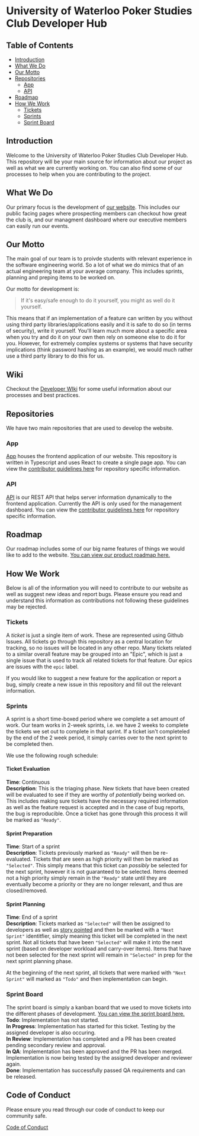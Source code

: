 # University of Waterloo Poker Studies Club Developer Hub

## Table of Contents
- [Introduction](#introduction)
- [What We Do](#what-we-do)
- [Our Motto](#our-motto)
- [Repositories](#repositories)
  - [App](#app)
  - [API](#api)
- [Roadmap](#roadmap)
- [How We Work](#how-we-work)
  - [Tickets](#tickets)
  - [Sprints](#sprints)
  - [Sprint Board](#sprint-board)

## Introduction
Welcome to the University of Waterloo Poker Studies Club Developer Hub. This repository will be your main source for information about our project as well as what we are currently working on. You can also find some of our processes to help when you are contributing to the project.

## What We Do
Our primary focus is the development of [our website](https://uwpokerclub.com). This includes our public facing pages where prospecting members can checkout how great the club is, and our managment dashboard where our executive members can easily run our events.

## Our Motto
The main goal of our team is to proivde students with relevant experience in the software engineering world. So a lot of what we do mimics that of an actual engineering team at your average company. This includes sprints, planning and preping items to be worked on.

Our motto for development is: 

> If it's easy/safe enough to do it yourself, you might as well do it yourself. 

This means that if an implementation of a feature can written by you without using third party libraries/applications easily and it is safe to do so (in terms of security), write it yourself. You'll learn much more about a specific area when you try and do it on your own then rely on someone else to do it for you. However, for extremely complex systems or systems that have security implications (think password hashing as an example), we would much rather use a third party library to do this for us.

## Wiki
Checkout the [Developer WIki](https://github.com/uwpokerclub/tickets/wiki) for some useful information about our processes and best practices.

## Repositories
We have two main repositories that are used to develop the website.

### App
[App](https://github.com/uwpokerclub/app) houses the frontend application of our website. This repository is written in Typescript and uses React to create a single page app. You can view the [contributor guidelines here]() for repository specific information.

### API
[API](https://github.com/uwpokerclub/api) is our REST API that helps server information dynamically to the frontend application. Currently the API is only used for the management dashboard. You can view the [contributor guidelines here]() for repository specific information.

## Roadmap
Our roadmap includes some of our big name features of things we would like to add to the website. [You can view our product roadmap here.](https://github.com/orgs/uwpokerclub/projects/1)
## How We Work
Below is all of the information you will need to contribute to our website as well as suggest new ideas and report bugs. Please ensure you read and understand this information as contributions not following these guidelines may be rejected.

### Tickets
A *ticket* is just a single item of work. These are represented using Github Issues. All tickets go through this repository as a central location for tracking, so no issues will be located in any other repo. Many tickets related to a similar overall feature may be grouped into an "Epic", which is just a single issue that is used to track all related tickets for that feature. Our epics are issues with the `epic` label.

If you would like to suggest a new feature for the application or report a bug, simply create a new issue in this repository and fill out the relevant information.

### Sprints
A sprint is a short time-boxed period where we complete a set amount of work. Our team works in 2-week sprints, i.e. we have 2 weeks to complete the tickets we set out to complete in that sprint. If a ticket isn't completeled by the end of the 2 week period, it simply carries over to the next sprint to be completed then.

We use the following rough schedule:

#### Ticket Evaluation
**Time**: Continuous \
**Description**: This is the triaging phase. New tickets that have been created will be evaluated to see if they are worthy of *potentially* being worked on. This includes making sure tickets have the necessary required information as well as the feature request is accepted and in the case of bug reports, the bug is reproducible. Once a ticket has gone through this process it will be marked as `"Ready"`.

#### Sprint Preparation
**Time**: Start of a sprint \
**Description**: Tickets previously marked as `"Ready"` will then be re-evaluated. Tickets that are seen as high priority will then be marked as `"Selected"`. This simply means that this ticket can *possibly* be selected for the next sprint, however it is not guaranteed to be selected. Items deemed not a high priority simply remain in the `"Ready"` state until they are eventually become a priority or they are no longer relevant, and thus are closed/removed.

#### Sprint Planning
**Time**: End of a sprint \
**Description**: Tickets marked as `"Selected"` will then be assigned to developers as well as [story pointed](https://www.simplilearn.com/story-points-in-agile-article) and then be marked with a `"Next Sprint"` identitfier, simply meaning this ticket will be completed in the next sprint. Not all tickets that have been `"Selected"` will make it into the next sprint (based on developer workload and carry-over items). Items that have not been selected for the next sprint will remain in `"Selected"` in prep for the next sprint planning phase.

At the beginning of the next sprint, all tickets that were marked with `"Next Sprint"` will marked as `"Todo"` and then implementation can begin.

### Sprint Board
The sprint board is simply a kanban board that we used to move tickets into the different phases of development. [You can view the sprint board here.](https://github.com/orgs/uwpokerclub/projects/4/views/2)\
**Todo**: Implementation has not started. \
**In Progress**: Implementation has started for this ticket. Testing by the assigned developer is also occuring. \
**In Review**: Implementation has completed and a PR has been created pending secondary review and approval. \
**In QA**: Implementation has been approved and the PR has been merged. Implementation is now being tested by the assigned developer and reviewer again. \
**Done**: Implementation has successfully passed QA requirements and can be released.

## Code of Conduct
Please ensure you read through our code of conduct to keep our community safe.

[Code of Conduct](./CODE_OF_CONDUCT.md)
